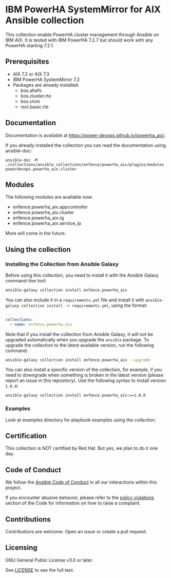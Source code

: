 # IBM PowerHA SystemMirror for AIX Ansible collection

This collection enable PowerHA cluster management through Ansible on IBM AIX.
It is tested with IBM PowerHA 7.2.7 but should work with any PowerHA starting 7.2.1.

## Prerequisites

- AIX 7.2 or AIX 7.3
- IBM PowerHA SystemMirror 7.2
- Packages are already installed:
  - bos.ahafs
  - bos.cluster.rte
  - bos.clvm
  - rsct.basic.rte

## Documentation

Documentation is available at https://power-devops.github.io/powerha_aix/.

If you already installed the collection you can read the documentation using ansible-doc:

```
ansible-doc -M ./collections/ansible_collections/enfence/powerha_aix/plugins/modules powerdevops.powerha_aix.cluster
```

## Modules

The following modules are available now:

* enfence.powerha_aix.appcontroller
* enfence.powerha_aix.cluster
* enfence.powerha_aix.rg
* enfence.powerha_aix.service_ip

More will come in the future.

## Using the collection

### Installing the Collection from Ansible Galaxy

Before using this collection, you need to install it with the Ansible Galaxy command-line tool:
```bash
ansible-galaxy collection install enfence.powerha_aix
```

You can also include it in a `requirements.yml` file and install it with `ansible-galaxy collection install -r requirements.yml`, using the format:
```yaml
---
collections:
  - name: enfence.powerha_aix
```

Note that if you install the collection from Ansible Galaxy, it will not be upgraded automatically when you upgrade the `ansible` package. To upgrade the collection to the latest available version, run the following command:
```bash
ansible-galaxy collection install enfence.powerha_aix --upgrade
```

You can also install a specific version of the collection, for example, if you need to downgrade when something is broken in the latest version (please report an issue in this repository). Use the following syntax to install version `1.0.0`:

```bash
ansible-galaxy collection install enfence.powerha_aix:==1.0.0
```

### Examples

Look at examples directory for playbook examples using the collection.

## Certification

This collection is NOT certified by Red Hat. But yes, we plan to do it one day.

## Code of Conduct

We follow the [Ansible Code of Conduct](https://docs.ansible.com/ansible/devel/community/code_of_conduct.html) in all our interactions within this project.

If you encounter abusive behavior, please refer to the [policy violations](https://docs.ansible.com/ansible/devel/community/code_of_conduct.html#policy-violations) section of the Code for information on how to raise a complaint.

## Contributions

Contributions are welcome. Open an issue or create a pull request.

## Licensing

GNU General Public License v3.0 or later.

See [LICENSE](https://www.gnu.org/licenses/gpl-3.0.txt) to see the full text.
